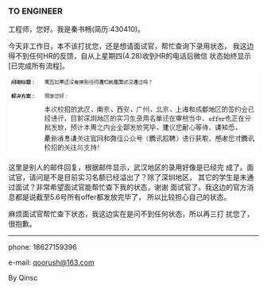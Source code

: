 ### TO ENGINEER

工程师，您好。我是秦书畅(简历:430410)。

今天非工作日，本不该打扰您，还是想请面试官，帮忙查询下录用状态，
我这边得不到任何HR的反馈，自从上星期四(4.28)收到HR的电话后微信
状态始终显示[已完成所有流程]。

![pic of email](/assets/images/tencent_1.JPG)

这里是别人的邮件回复，根据邮件显示，武汉地区的录用好像是已经完
成了。面试官，请问是不是目前实习名额已经溢出了？除了深圳地区，
其它的学生是未通过面试？非常希望面试官能帮忙查下我的状态，谢谢
面试官了。我这边的官方消息都是说截至5.6号所有offer都发放完毕了，
所以比较担心自己的状态。

麻烦面试官帮忙查下状态，我这边实在是问不到任何状态，所以再三打
扰您了，很抱歉。

* * *
phone: 18627159396

e-mail: qoorush@163.com

By Qinsc
